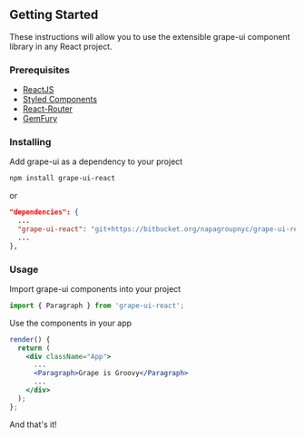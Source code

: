 ## Getting Started
These instructions will allow you to use the extensible grape-ui component library in any React project.

### Prerequisites
* [ReactJS](https://reactjs.org/)
* [Styled Components](https://www.styled-components.com/)
* [React-Router](https://reacttraining.com/react-router/)
* [GemFury](https://gemfury.com/)

### Installing
Add grape-ui as a dependency to your project
```bash
npm install grape-ui-react
```
or
```json
"dependencies": {
  ...
  "grape-ui-react": "git+https://bitbucket.org/napagroupnyc/grape-ui-react/grape-ui-react.git",
  ...
},
```

### Usage
Import grape-ui components into your project
```jsx static
import { Paragraph } from 'grape-ui-react';
```
Use the components in your app
```jsx static
render() {
  return (
    <div className="App">
      ...
      <Paragraph>Grape is Groovy</Paragraph>
      ...
    </div>
  );
};
```
And that's it!
